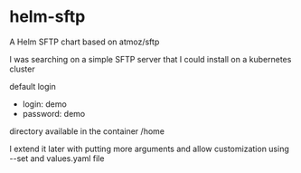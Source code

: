 # helm-sftp
A Helm SFTP chart based on atmoz/sftp

I was searching on a simple SFTP server that I could install on a kubernetes cluster

default login
- login: demo
- password: demo

directory available in the container /home

I extend it later with putting more arguments and allow customization using --set and values.yaml file 

